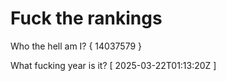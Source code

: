 # Fuck the rankings

Who the hell am I?
{ 14037579 }

What fucking year is it?
[ 2025-03-22T01:13:20Z ]

